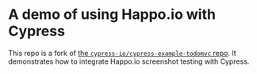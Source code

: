 # A demo of using Happo.io with Cypress

This repo is a fork of [the `cypress-io/cypress-example-todomvc`
repo](https://github.com/cypress-io/cypress-example-todomvc). It demonstrates
how to integrate Happo.io screenshot testing with Cypress.
